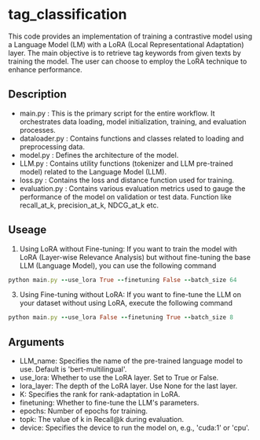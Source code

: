# tag_classification
This code provides an implementation of training a contrastive model using a Language Model (LM) with a LoRA (Local Representational Adaptation) layer. The main objective is to retrieve tag keywords from given texts by training the model. The user can choose to employ the LoRA technique to enhance performance.

## Description
- main.py : This is the primary script for the entire workflow. It orchestrates data loading, model initialization, training, and evaluation processes.
- dataloader.py : Contains functions and classes related to loading and preprocessing data.
- model.py : Defines the architecture of the model.
- LLM.py : Contains utility functions (tokenizer and LLM pre-trained model) related to the Language Model (LLM).
- loss.py : Contains the loss and distance function used for training.
- evaluation.py : Contains various evaluation metrics used to gauge the performance of the model on validation or test data. Function like recall_at_k, precision_at_k, NDCG_at_k etc.

## Useage
1. Using LoRA without Fine-tuning:
If you want to train the model with LoRA (Layer-wise Relevance Analysis) but without fine-tuning the base LLM (Language Model), you can use the following command
```ruby
python main.py --use_lora True --finetuning False --batch_size 64
```

3. Using Fine-tuning without LoRA:
If you want to fine-tune the LLM on your dataset without using LoRA, execute the following command
```ruby
python main.py --use_lora False --finetuning True --batch_size 8
```

## Arguments
- LLM_name: Specifies the name of the pre-trained language model to use. Default is 'bert-multilingual'.
- use_lora: Whether to use the LoRA layer. Set to True or False.
- lora_layer: The depth of the LoRA layer. Use None for the last layer.
- K: Specifies the rank for rank-adaptation in LoRA.
- finetuning: Whether to fine-tune the LLM's parameters.
- epochs: Number of epochs for training.
- topk: The value of k in Recall@k during evaluation.
- device: Specifies the device to run the model on, e.g., 'cuda:1' or 'cpu'.

